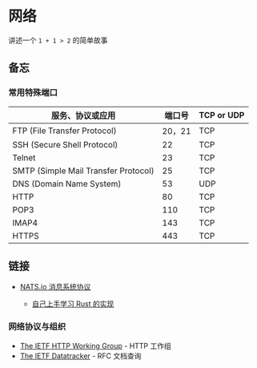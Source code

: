 # 网络

讲述一个 `1 + 1 > 2` 的简单故事

## 备忘

### 常用特殊端口

| 服务、协议或应用                     | 端口号 | TCP or UDP |
| ------------------------------------ | ------ | ---------- |
| FTP (File Transfer Protocol)         | 20，21 | TCP        |
| SSH (Secure Shell Protocol)          | 22     | TCP        |
| Telnet                               | 23     | TCP        |
| SMTP (Simple Mail Transfer Protocol) | 25     | TCP        |
| DNS (Domain Name System)             | 53     | UDP        |
| HTTP                                 | 80     | TCP        |
| POP3                                 | 110    | TCP        |
| IMAP4                                | 143    | TCP        |
| HTTPS                                | 443    | TCP        |

## 链接

- [NATS.io 消息系统协议](https://docs.nats.io/)

  - [自己上手学习 Rust 的实现](https://github.com/Binlogo/nats-rs)

### 网络协议与组织

- [The IETF HTTP Working Group](https://httpwg.org/) - HTTP 工作组
- [The IETF Datatracker](https://datatracker.ietf.org/) - RFC 文档查询
